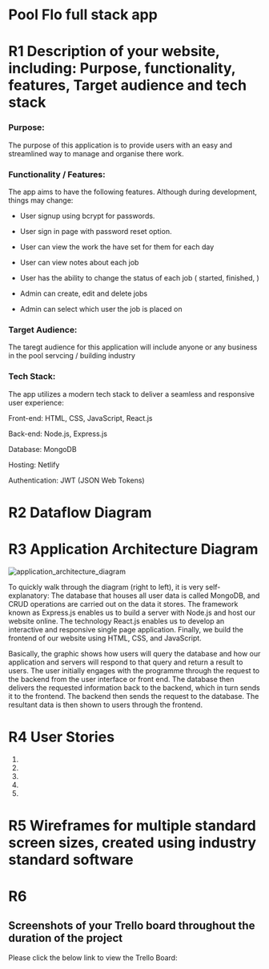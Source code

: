 # Pool Flo full stack app 

# **R1**  Description of your website, including: Purpose, functionality, features, Target audience and tech stack

### Purpose:
The purpose of this application is to provide users with an easy and streamlined way to manage and organise there work. 

### Functionality / Features:
The app aims to have the following features. Although during development, things may change:

- User signup using bcrypt for passwords.

- User sign in page with password reset option.

- User can view the work the have set for them for each day

- User can view notes about each job

- User has the ability to change the status of each job ( started, finished, )

- Admin can create, edit and delete jobs

- Admin can select which user the job is placed on 

### Target Audience:
The taregt audience for this application will include anyone or any business in the pool servcing / building industry

### Tech Stack:
The app utilizes a modern tech stack to deliver a seamless and responsive user experience:

Front-end: HTML, CSS, JavaScript, React.js
<br>

Back-end: Node.js, Express.js
<br>

Database: MongoDB
<br>

Hosting: Netlify
<br>

Authentication: JWT (JSON Web Tokens)


# **R2**	Dataflow Diagram

# **R3**	Application Architecture Diagram
![application_architecture_diagram](https://github.com/sonnydavidson/T3A2-A_Pool_Flo/assets/110369771/77db604d-9e79-4ed7-858d-043a3dd25c8d)

To quickly walk through the diagram (right to left), it is very self-explanatory: The database that houses all user data is called MongoDB, and CRUD operations are carried out on the data it stores. The framework known as Express.js enables us to build a server with Node.js and host our website online. The technology React.js enables us to develop an interactive and responsive single page application. Finally, we build the frontend of our website using HTML, CSS, and JavaScript.

Basically, the graphic shows how users will query the database and how our application and servers will respond to that query and return a result to users. The user initially engages with the programme through the request to the backend from the user interface or front end. The database then delivers the requested information back to the backend, which in turn sends it to the frontend. The backend then sends the request to the database. The resultant data is then shown to users through the frontend.

# **R4**	User Stories

1. 

2. 

3.  

4. 

5. 

# **R5**	Wireframes for multiple standard screen sizes, created using industry standard software


# **R6**	
## Screenshots of your Trello board throughout the duration of the project

Please click the below link to view the Trello Board:
